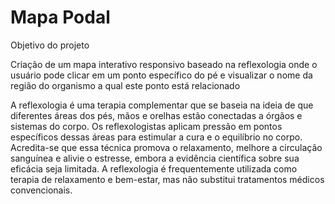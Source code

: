 # Mapa Podal
Objetivo do projeto

Criação de um mapa interativo responsivo baseado na reflexologia onde o usuário pode clicar em um ponto específico do pé e visualizar o nome da região do organismo a qual este ponto está relacionado

A reflexologia é uma terapia complementar que se baseia na ideia de que diferentes áreas dos pés, mãos e orelhas estão conectadas a órgãos e sistemas do corpo. Os reflexologistas aplicam pressão em pontos específicos dessas áreas para estimular a cura e o equilíbrio no corpo. Acredita-se que essa técnica promova o relaxamento, melhore a circulação sanguínea e alivie o estresse, embora a evidência científica sobre sua eficácia seja limitada. A reflexologia é frequentemente utilizada como terapia de relaxamento e bem-estar, mas não substitui tratamentos médicos convencionais.
